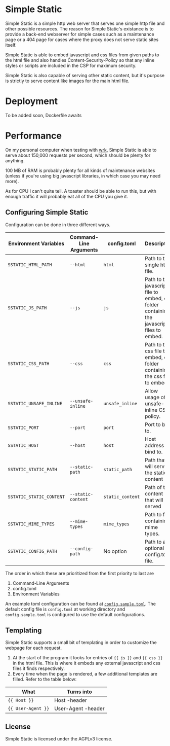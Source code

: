 # Simple Static

Simple Static is a simple http web server that serves one simple http file and other possible resources.
The reason for Simple Static's existance is to provide a back-end webserver for simple cases such as a maintenance
page or a 404 page for cases where the proxy does not serve static sites itself.

Simple Static is able to embed javascript and css files from given paths to the html file and also handles 
Content-Security-Policy so that any inline styles or scripts are included in the CSP for maximum security.

Simple Static is also capable of serving other static content, but it's purpose is strictly to serve content
like images for the main html file.

# Deployment

To be added soon, Dockerfile awaits

# Performance

On my personal computer when testing with [wrk](https://github.com/wg/wrk),
Simple Static is able to serve about 150,000 requests per second, which should be plenty for anything.

100 MB of RAM is probably plenty for all kinds of maintenance websites (unless
if you're using big javascript libraries, in which case you may need more).

As for CPU I can't quite tell. A toaster should be able to run this, but with
enough traffic it will probably eat all of the CPU you give it.

## Configuring Simple Static

Configuration can be done in three different ways. 

| Environment Variables    | Command-Line Arguments  | config.toml     | Description
|--------------------------|-------------------------|-----------------|------------------------------
| `SSTATIC_HTML_PATH`      | `--html`                | `html`          | Path to the single html file.
| `SSTATIC_JS_PATH`        | `--js`                  | `js`            | Path to the javascript file to embed, or folder containing the javascript files to embed.
| `SSTATIC_CSS_PATH`       | `--css`                 | `css`           | Path to the css file to embed, or folder containing the css files to embed.
| `SSTATIC_UNSAFE_INLINE`  | `--unsafe-inline`       | `unsafe_inline` | Allow usage of unsafe-inline CSP policy.
| `SSTATIC_PORT`           | `--port`                | `port`          | Port to bind to.
| `SSTATIC_HOST`           | `--host`                | `host`          | Host address to bind to.
| `SSTATIC_STATIC_PATH`    | `--static-path`         | `static_path`   | Path that will serve the static content
| `SSTATIC_STATIC_CONTENT` | `--static-content`      | `static_content`| Path of the content that will be served
| `SSTATIC_MIME_TYPES`     | `--mime-types`          | `mime_types`    | Path to file containing mime types.
| `SSTATIC_CONFIG_PATH`    | `--config-path`         | No option       | Path to an optional config.toml file.

The order in which these are prioritized from the first priority to last are
1. Command-Line Arguments
2. config.toml
3. Environment Variables

An example toml configuration can be found at [`config.sample.toml`](config.sample.toml). The default config file is `config.toml` at working directory
and `config.sample.toml` is configured to use the default configurations.

## Templating

Simple Static supports a small bit of templating in order to customize the webpage for each request.

1. At the start of the program it looks for entries of `{{ js }}` and `{{ css }}` in the html file. This is where it embeds any external 
javascript and css files it finds respectively.
2. Every time when the page is rendered, a few additional templates are filled. Refer to the table below:

| What                  | Turns into          |
|-----------------------|---------------------|
| `{{ Host }}`          | Host -header        |
| `{{ User-Agent }}`    | User-Agent -header  |

## License

Simple Static is licensed under the AGPLv3 license.
